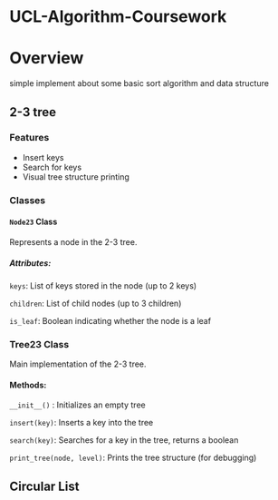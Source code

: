 # UCL-Algorithm-Coursework

# Overview
simple implement about some basic sort algorithm and data structure


## 2-3 tree
### Features
- Insert keys
- Search for keys
- Visual tree structure printing

### Classes
#### `Node23` Class
Represents a node in the 2-3 tree.

##### Attributes:
`keys`: List of keys stored in the node (up to 2 keys)

`children`: List of child nodes (up to 3 children)

`is_leaf`: Boolean indicating whether the node is a leaf

### Tree23 Class
Main implementation of the 2-3 tree.

#### Methods:

`__init__()` : Initializes an empty tree

`insert(key)`: Inserts a key into the tree

`search(key)`: Searches for a key in the tree, returns a boolean

`print_tree(node, level)`: Prints the tree structure (for debugging)

## Circular List 